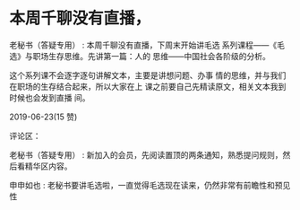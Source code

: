 # 本周千聊没有直播，

老秘书（答疑专用） : 本周千聊没有直播，下周末开始讲毛选 系列课程——《毛选》与职场生存思维。先讲第一篇：人的 思维——中国社会各阶级的分析。

这个系列课不会逐字逐句讲解文本，主要是讲想问题、办事 情的思维，并与我们在职场的生存结合起来，所以大家在上 课之前要自己先精读原文，相关文本我到时候也会发到直播 间。

2019-06-23(15 赞)

评论区：

老秘书（答疑专用） : 新加入的会员，先阅读置顶的两条通知，熟悉提问规则，然后看精华区内容。

申申如也 : 老秘书要讲毛选啦，一直觉得毛选现在读来，仍然非常有前瞻性和预见性